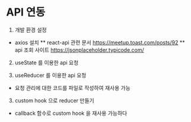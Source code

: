 # API 연동

1. 개발 환경 설정
- axios 설치
** react-api 관련 문서 https://meetup.toast.com/posts/92
** api 조회 사이트 https://jsonplaceholder.typicode.com/

2. useState 를 이용한 api 요청

3. useReducer 를 이용한 api 요청
- 요청 관리에 대한 코드를 파일로 작성하여 재사용 가능

3. custom hook 으로 reducer 만들기
- callback 함수로 custom hook 을 재사용 가능하다